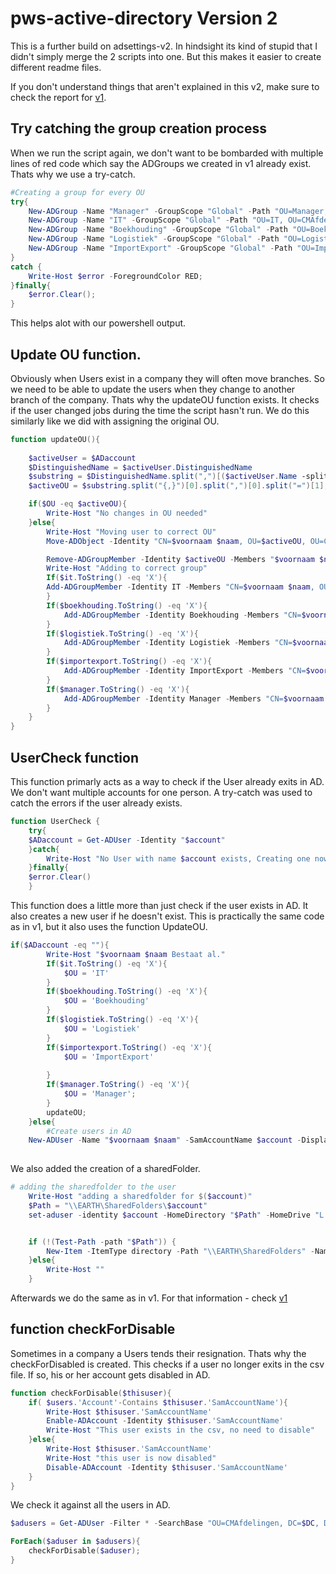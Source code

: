 # pws-active-directory Version 2

This is a further build on adsettings-v2. In hindsight its kind of stupid that I didn't simply merge the 2 scripts into one. But this makes it easier to create different readme files.

If you don't understand things that aren't explained in this v2, make sure to check the report for [v1](report-v1.md).

## Try catching the group creation process

When we run the script again, we don't want to be bombarded with multiple lines of red code which say the ADGroups we created in v1 already exist. Thats why we use a try-catch.

```ps1
#Creating a group for every OU
try{
    New-ADGroup -Name "Manager" -GroupScope "Global" -Path "OU=Manager, OU=CMAfdelingen, DC=$DC, DC=local"
    New-ADGroup -Name "IT" -GroupScope "Global" -Path "OU=IT, OU=CMAfdelingen, DC=$DC, DC=local"
    New-ADGroup -Name "Boekhouding" -GroupScope "Global" -Path "OU=Boekhouding, OU=CMAfdelingen, DC=$DC, DC=local"
    New-ADGroup -Name "Logistiek" -GroupScope "Global" -Path "OU=Logistiek, OU=CMAfdelingen, DC=$DC, DC=local"
    New-ADGroup -Name "ImportExport" -GroupScope "Global" -Path "OU=ImportExport, OU=CMAfdelingen, DC=$DC, DC=local"
}
catch {
    Write-Host $error -ForegroundColor RED;
}finally{
    $error.Clear();
}
```

This helps alot with our powershell output.

## Update OU function.

Obviously when Users exist in a company they will often move branches. So we need to be able to update the users when they change to another branch of the company. Thats why the updateOU function exists. It checks if the user changed jobs during the time the script hasn't run. We do this similarly like we did with assigning the original OU.

```ps1
function updateOU(){
    
    $activeUser = $ADaccount
    $DistinguishedName = $activeUser.DistinguishedName
    $substring = $DistinguishedName.split(",")[($activeUser.Name -split ',').count..($DistinguishedName.split(",").Length+1)] -join(",");
    $activeOU = $substring.split("{,}")[0].split(",")[0].split("=")[1];

    if($OU -eq $activeOU){
        Write-Host "No changes in OU needed"
    }else{
        Write-Host "Moving user to correct OU"
        Move-ADObject -Identity "CN=$voornaam $naam, OU=$activeOU, OU=CMAfdelingen, DC=$DC, DC=local" -TargetPath "OU=$OU, OU=CMAfdelingen, DC=$DC, DC=local"

        Remove-ADGroupMember -Identity $activeOU -Members "$voornaam $naam"
        Write-Host "Adding to correct group"
        If($it.ToString() -eq 'X'){
        Add-ADGroupMember -Identity IT -Members "CN=$voornaam $naam, OU=$OU, OU=CMAfdelingen, DC=$DC, DC=local";
        }
        If($boekhouding.ToString() -eq 'X'){
            Add-ADGroupMember -Identity Boekhouding -Members "CN=$voornaam $naam, OU=$OU, OU=CMAfdelingen, DC=$DC, DC=local";
        }
        If($logistiek.ToString() -eq 'X'){
            Add-ADGroupMember -Identity Logistiek -Members "CN=$voornaam $naam, OU=$OU, OU=CMAfdelingen, DC=$DC, DC=local";
        }
        If($importexport.ToString() -eq 'X'){
            Add-ADGroupMember -Identity ImportExport -Members "CN=$voornaam $naam, OU=$OU, OU=CMAfdelingen, DC=$DC, DC=local"; 
        }
        If($manager.ToString() -eq 'X'){
            Add-ADGroupMember -Identity Manager -Members "CN=$voornaam $naam, OU=$OU, OU=CMAfdelingen, DC=$DC, DC=local";
        }
    }
}
```

## UserCheck function

This function primarly acts as a way to check if the User already exits in AD. We don't want multiple accounts for one person. A try-catch was used to catch the errors if the user already exists. 

```ps1
function UserCheck {
    try{
    $ADaccount = Get-ADUser -Identity "$account"
    }catch{
        Write-Host "No User with name $account exists, Creating one now"
    }finally{
    $error.Clear()
    }
```

This function does a little more than just check if the user exists in AD. It also creates a new user if he doesn't exist. This is practically the same code as in v1, but it also uses the function UpdateOU.

```ps1
if($ADaccount -eq ""){
        Write-Host "$voornaam $naam Bestaat al."
        If($it.ToString() -eq 'X'){
            $OU = 'IT'
        }
        If($boekhouding.ToString() -eq 'X'){
            $OU = 'Boekhouding'
        }
        If($logistiek.ToString() -eq 'X'){
            $OU = 'Logistiek'
        }
        If($importexport.ToString() -eq 'X'){
            $OU = 'ImportExport'
          
        }
        If($manager.ToString() -eq 'X'){
            $OU = 'Manager';
        }
        updateOU;
    }else{
        #Create users in AD
    New-ADUser -Name "$voornaam $naam" -SamAccountName $account -DisplayName "$voornaam $naam" -UserPrincipalName "$account" -AccountPassword $secpasswd -GivenName "$voornaam" -Surname "$naam" -Enabled $true -HomeDrive "L:"
    
```

We also added the creation of a sharedFolder. 

```ps1
# adding the sharedfolder to the user
    Write-Host "adding a sharedfolder for $($account)"
    $Path = "\\EARTH\SharedFolders\$account"
    set-aduser -identity $account -HomeDirectory "$Path" -HomeDrive "L:"


    if (!(Test-Path -path "$Path")) {
        New-Item -ItemType directory -Path "\\EARTH\SharedFolders" -Name "$account"
    }else{
        Write-Host ""
    }

```

Afterwards we do the same as in v1. For that information - check [v1](report-v1.md)

## function checkForDisable

Sometimes in a company a Users tends their resignation. Thats why the checkForDisabled is created. This checks if a user no longer exits in the csv file. If so, his or her account gets disabled in AD.

```ps1
function checkForDisable($thisuser){
    if( $users.'Account'-Contains $thisuser.'SamAccountName'){
        Write-Host $thisuser.'SamAccountName'
        Enable-ADAccount -Identity $thisuser.'SamAccountName'
        Write-Host "This user exists in the csv, no need to disable"
    }else{
        Write-Host $thisuser.'SamAccountName'
        Write-Host "this user is now disabled"
        Disable-ADAccount -Identity $thisuser.'SamAccountName'
    }
}
```

We check it against all the users in AD.

```ps1
$adusers = Get-ADUser -Filter * -SearchBase "OU=CMAfdelingen, DC=$DC, DC=local"

ForEach($aduser in $adusers){
    checkForDisable($aduser);
}
```
